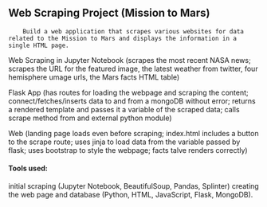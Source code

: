 ## Web Scraping Project (Mission to Mars)

        Build a web application that scrapes various websites for data related to the Mission to Mars and displays the information in a single HTML page.

Web Scraping in Jupyter Notebook (scrapes the most recent NASA news; scrapes the URL for the featured image, the latest weather from twitter, four hemisphere umage urls, the Mars facts HTML table)

Flask App (has routes for loading the webpage and scraping the content; connect/fetches/inserts data to and from a mongoDB without error; returns a rendered template and passes it a variable of the scraped data; calls scrape method from and external python module)

Web (landing page loads even before scraping; index.html includes a button to the scrape route; uses jinja to load data from the variable passed by flask; uses bootstrap to style the webpage; facts talve renders correctly)

#### Tools used: 
initial scraping (Jupyter Notebook, BeautifulSoup, Pandas, Splinter)
creating the web page and database (Python, HTML, JavaScript, Flask, MongoDB).




